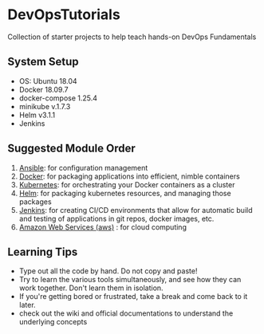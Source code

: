 # DevOpsTutorials
Collection of starter projects to help teach hands-on DevOps Fundamentals

## System Setup
  * OS: Ubuntu 18.04
  * Docker 18.09.7
  * docker-compose 1.25.4
  * minikube v.1.7.3
  * Helm v3.1.1
  * Jenkins
  

## Suggested Module Order
  1. [Ansible](/ansible): for configuration management
  1. [Docker](/docker): for packaging applications into efficient, nimble containers
  1. [Kubernetes](/kubernetes): for orchestrating your Docker containers as a cluster
  1. [Helm](/helm): for packaging kubernetes resources, and managing those packages
  1. [Jenkins](/Jenkins): for creating CI/CD environments that allow for automatic build and testing of applications in git repos, docker images, etc.
  1. [Amazon Web Services (aws)](/aws) : for cloud computing
  
## Learning Tips
  * Type out all the code by hand. Do not copy and paste!
  * Try to learn the various tools simultaneously, and see how they can work together. Don't learn them in isolation.
  * If you're getting bored or frustrated, take a break and come back to it later.
  * check out the wiki and official documentations to understand the underlying concepts
